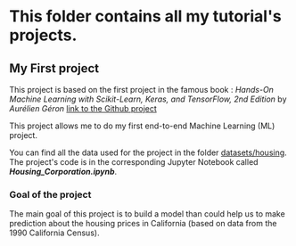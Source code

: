 # This folder contains all my tutorial's projects.

## My First project

This project is based on the first project in the famous book : *Hands-On Machine Learning with Scikit-Learn, Keras, and TensorFlow, 2nd Edition* by *Aurélien Géron* [link to the Github project](https://github.com/ageron/handson-ml2)

This project allows me to do my first end-to-end Machine Learning (ML) project. 

You can find all the data used for the project in the folder [datasets/housing](https://github.com/BenDamour/Portfolio/tree/master/Tutorials/datasets/housing). 
The project's code is in the corresponding Jupyter Notebook called **_Housing_Corporation.ipynb_**.

### Goal of the project

The main goal of this project is to build a model than could help us to make prediction about the housing prices in California (based on data from the 1990 California Census). 


